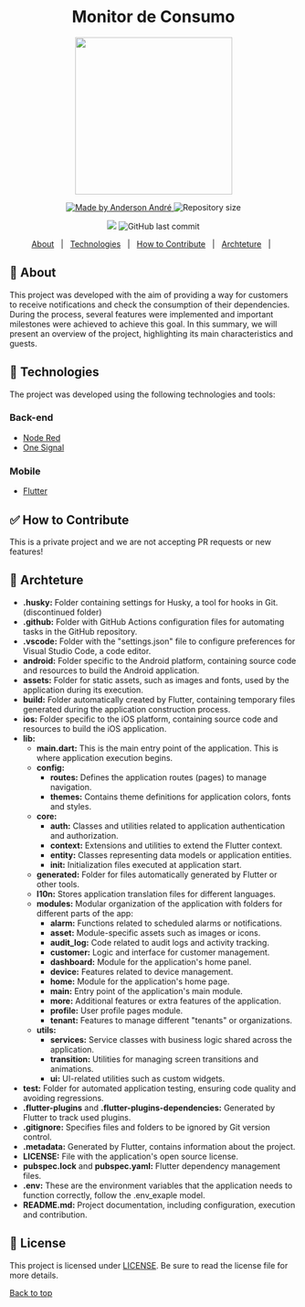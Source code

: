 <h1 align="center">Monitor de Consumo</h1>

<p align="center">
  <a href="https://play.google.com/store/apps/details?id=app.br.com.monitorie">
  <img src="https://svgshare.com/i/tP8.svg" width="275px"/></a>
</p>

<p align="center">
  <a href="https://github.com/Anderson-Andre-P/monitor_de_consumo">
    <img alt="Made by Anderson André" src="https://img.shields.io/badge/-Github-E60000?style=for-the-badge&logo=Github&logoColor=white&link=https://github.com/Anderson-Andre-P" />
  </a>
  <img alt="Repository size" src="https://img.shields.io/github/repo-size/Anderson-Andre-P/monitor_de_consumo?style=for-the-badge&label=Repo%20Size:&labelColor=E60000&color=E60000">
  </p>

  <p align="center">
    <img src="https://img.shields.io/badge/monitor_de_consumo-09.10.23-E60000?style=for-the-badge&labelColor=E60000">
    <img alt="GitHub last commit" src="https://img.shields.io/github/last-commit/Anderson-Andre-P/monitor_de_consumo?style=for-the-badge&label=last%20commit:&labelColor=E60000&color=E60000">
</p>

<p align="center">
  <a href="#dart-about">About</a> &#xa0; | &#xa0; 
  <a href="#rocket-technologies">Technologies</a> &#xa0; | &#xa0;
  <a href="#white_check_mark-how-to-contribute">How to Contribute</a> &#xa0; | &#xa0;
  <a href="#office-archteture">Archteture</a> &#xa0; | &#xa0;
</p>

## :dart: About

This project was developed with the aim of providing a way for customers to receive notifications and check the consumption of their dependencies. During the process, several features were implemented and important milestones were achieved to achieve this goal. In this summary, we will present an overview of the project, highlighting its main characteristics and guests.

## :rocket: Technologies

The project was developed using the following technologies and tools:

### Back-end

- [Node Red](https://nodered.org/)
- [One Signal](https://onesignal.com/)

### Mobile

- [Flutter](https://flutter.dev/)

## :white_check_mark: How to Contribute

This is a private project and we are not accepting PR requests or new features!

## :office: Archteture

- **.husky:** Folder containing settings for Husky, a tool for hooks in Git. (discontinued folder)
- **.github:** Folder with GitHub Actions configuration files for automating tasks in the GitHub repository.
- **.vscode:** Folder with the "settings.json" file to configure preferences for Visual Studio Code, a code editor.
- **android:** Folder specific to the Android platform, containing source code and resources to build the Android application.
- **assets:** Folder for static assets, such as images and fonts, used by the application during its execution.
- **build:** Folder automatically created by Flutter, containing temporary files generated during the application construction process.
- **ios:** Folder specific to the iOS platform, containing source code and resources to build the iOS application.
- **lib:**
  - **main.dart:** This is the main entry point of the application. This is where application execution begins.
  - **config:**
    - **routes:** Defines the application routes (pages) to manage navigation.
    - **themes:** Contains theme definitions for application colors, fonts and styles.
  - **core:**
    - **auth:** Classes and utilities related to application authentication and authorization.
    - **context:** Extensions and utilities to extend the Flutter context.
    - **entity:** Classes representing data models or application entities.
    - **init:** Initialization files executed at application start.
  - **generated:** Folder for files automatically generated by Flutter or other tools.
  - **l10n:** Stores application translation files for different languages.
  - **modules:** Modular organization of the application with folders for different parts of the app:
    - **alarm:** Functions related to scheduled alarms or notifications.
    - **asset:** Module-specific assets such as images or icons.
    - **audit_log:** Code related to audit logs and activity tracking.
    - **customer:** Logic and interface for customer management.
    - **dashboard:** Module for the application's home panel.
    - **device:** Features related to device management.
    - **home:** Module for the application's home page.
    - **main:** Entry point of the application's main module.
    - **more:** Additional features or extra features of the application.
    - **profile:** User profile pages module.
    - **tenant:** Features to manage different "tenants" or organizations.
  - **utils:**
    - **services:** Service classes with business logic shared across the application.
    - **transition:** Utilities for managing screen transitions and animations.
    - **ui:** UI-related utilities such as custom widgets.
- **test:** Folder for automated application testing, ensuring code quality and avoiding regressions.
- **.flutter-plugins** and **.flutter-plugins-dependencies:** Generated by Flutter to track used plugins.
- **.gitignore:** Specifies files and folders to be ignored by Git version control.
- **.metadata:** Generated by Flutter, contains information about the project.
- **LICENSE:** File with the application's open source license.
- **pubspec.lock** and **pubspec.yaml:** Flutter dependency management files.
- **.env:** These are the environment variables that the application needs to function correctly, follow the .env_exaple model.
- **README.md:** Project documentation, including configuration, execution and contribution.

## :memo: License

This project is licensed under [LICENSE](LICENSE). Be sure to read the license file for more details.

<a href="#top">Back to top</a>
